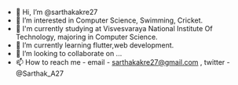 - 👋 Hi, I’m @sarthakakre27
- 👀 I’m interested in Computer Science, Swimming, Cricket.
- 🌱 I'm currently studying at Visvesvaraya National Institute Of Technology, majoring in Computer Science.
- 🌱 I’m currently learning flutter,web development.
- 💞️ I’m looking to collaborate on ...
- 📫 How to reach me - email - sarthakakre27@gmail.com , twitter - @Sarthak_A27

<!---
sarthakakre27/sarthakakre27 is a ✨ special ✨ repository because its `README.md` (this file) appears on your GitHub profile.
You can click the Preview link to take a look at your changes.
--->
